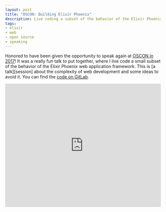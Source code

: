 ```yaml
---
layout: post
title: "OSCON: Building Elixir Phoenix"
description: Live coding a subset of the behavior of the Elixir Phoenix framework.
tags:
- elixir
- web
- open source
- speaking
---
```


Honored to have been given the opportunity to speak again at [OSCON in 2017][oscon]!
It was a really fun talk to put together, where I live code a small subset of the behavior of the Elixir Phoenix web application framework.
This is [a talk][session] about the complexity of web development and some ideas to avoid it.
You can find the [code on GitLab][code].

<iframe width="100%" height="400" src="https://www.youtube.com/embed/GRXc-jKRESA" frameborder="0" allowfullscreen></iframe>

[oscon]: https://conferences.oreilly.com/oscon/oscon-or/
[code]: https://gitlab.com/iamvery/feenix
